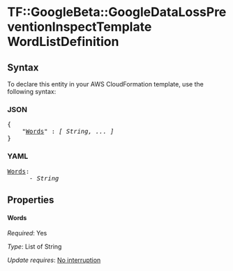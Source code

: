 # TF::GoogleBeta::GoogleDataLossPreventionInspectTemplate WordListDefinition

## Syntax

To declare this entity in your AWS CloudFormation template, use the following syntax:

### JSON

<pre>
{
    "<a href="#words" title="Words">Words</a>" : <i>[ String, ... ]</i>
}
</pre>

### YAML

<pre>
<a href="#words" title="Words">Words</a>: <i>
      - String</i>
</pre>

## Properties

#### Words

_Required_: Yes

_Type_: List of String

_Update requires_: [No interruption](https://docs.aws.amazon.com/AWSCloudFormation/latest/UserGuide/using-cfn-updating-stacks-update-behaviors.html#update-no-interrupt)

